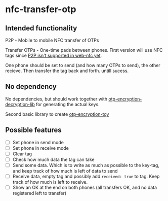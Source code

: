 # nfc-transfer-otp

## Intended functionality
P2P - Mobile to mobile NFC transfer of OTPs

Transfer OTPs - One-time pads between phones. First version will use NFC tags since [P2P isn't supported in web-nfc yet](https://github.com/w3c/web-nfc/issues/529).

One phone should be set to send (and how many OTPs to send), the other recieve. Then transfer the tag back and forth. untill sucess.

## No dependency
No dependencies, but should work together with [otp-encryption-decryption-lib](https://github.com/eklem/otp-encryption-decryption-lib) for generating the actual keys.

Second basic library to create [otp-encryption-toy](https://github.com/eklem/otp-encryption-toy)

## Possible features
* [ ] Set phone in send mode
* [ ] Set phone in receive mode
* [ ] Clear tag
* [ ] Check how much data the tag can take
* [ ] Send some data. Which is to write as much as possible to the key-tag, and keep track of how much is left of data to send
* [ ] Receive data, empty tag and possibly add `received: true` to tag. Keep track of how much is left to receive.
* [ ] Show an OK at the end on both phones (all transfers OK, and no data registered left to transfer)
